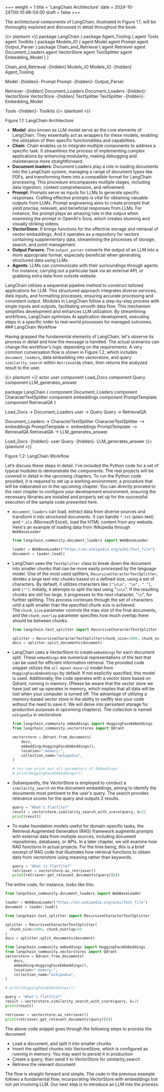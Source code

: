+++
weight = 1
title = 'LangChain Architecture'
date = 2024-10-24T00:10:48-04:00
draft = false
+++

The architectural components of LangChain, illustrated in Figure 1.1, will be thoroughly explored and discussed in detail throughout the book. 

{{< plantuml >}}
package LangChain {
    package Agent_Tooling {
        agent Tools
        agent Toolkits
    }
    package Models_IO {
        agent Model
        agent Prompt 
        agent Output_Parser 
    }
    package Chain_and_Retrieval {
        agent Retriever
        agent Document_Loaders
        agent VectorStore
        agent TextSplitter
        agent Embedding_Model
    }
}

Chain_and_Retrieval -[hidden] Models_IO
Models_IO -[hidden] Agent_Tooling

Model -[hidden]- Prompt
Prompt -[hidden]- Output_Parser

Retriever -[hidden] Document_Loaders
Document_Loaders -[hidden]- VectorStore
VectorStore -[hidden] TextSplitter
TextSplitter -[hidden]- Embedding_Model

Tools -[hidden]- Toolkits
{{< /plantuml >}}

Figure 1.1: LangChain Architecture

- **Model**: also known as LLM model serve as the core elements of LangChain. They essentially act as wrappers for these models, enabling the utilization of their specific functionalities and capabilities. 
- **Chain**: Chain enables us to integrate multiple components to address a specific task. It streamlines the process of implementing complex applications by enhancing modularity, making debugging and maintenance more straightforward. 
- **Document loaders**: Document Loaders play a role in loading documents into the LangChain system, managing a range of document types like PDFs, and transforming them into a compatible format for LangChain processing. This procedure encompasses multiple stages, including data ingestion, context comprehension, and refinement. 
- **Prompt**: Prompts serve as inputs for LLMs to generate specific responses. Crafting effective prompts is vital for obtaining valuable outputs from LLMs. Prompt engineering aims to create prompts that yield precise, relevant, and beneficial responses from LLMs. For instance, the prompt plays an amazing role in the output when examining the prompt in OpenAI's Sora, which creates stunning and visually striking videos. 
- **VectorStore**: It brings functions for the effective storage and retrieval of vector embeddings. And it operates as a repository for vectors containing supplementary data, streamlining the processes of storage, search, and point management.
- **Output Parsers**: The `output_parser` converts the output of an LLM into a more appropriate format, especially beneficial when generating structured data using LLMs. 
- **Agents**: LLMs can communicate with their surroundings through agents. For instance, carrying out a particular task via an external API, or grabbing extra data from outside website. 

LangChain utilizes a sequential pipeline method to construct tailored applications for LLM. This structured approach integrates diverse services, data inputs, and formatting processes, ensuring accurate processing and consistent output. Modules in LangChain follow a step-by-step process with single inputs and outputs, facilitating smooth data flow. This mechanism simplifies development and enhances LLM utilization. By streamlining workflows, LangChain optimizes AI application development, executing steps in a specific order to real-world processes for managed outcomes. ### LangChain Workflow

Having grasped the fundamental elements of LangChain, let's observe its process in detail and how the message is handled. The actual scenarios can change the workflow's logic depending on the requirements. A very common conversation flow is shown in Figure 1.2, which includes `document_loaders`, data embedding into vectorstore, and query `similarity_search` within `RetrievalQA` chain, then returns the analyzed result to the user.

{{< plantuml >}}
actor user
component Load_Docs
component Query
component LLM_generates_answer

package LangChain {
    component Document_Loaders
    component CharacterTextSplitter
    component embeddings
    component PromptTemplate
    component RetrievalQA
}

Load_Docs -> Document_Loaders
user -> Query
Query -> RetrievalQA

Document_Loaders -> CharacterTextSplitter
CharacterTextSplitter --> embeddings
PromptTemplate <- embeddings
PromptTemplate --> RetrievalQA
RetrievalQA -> LLM_generates_answer

Load_Docs -[hidden]- user
Query -[hidden]- LLM_generates_answer
{{< /plantuml >}}

Figure 1.2: LangChain Workflow

<!-- Let’s discuss these steps in detail. I've included the Python code for a very popular and typical module to demonstrate the components. The intricacies of real projects will be covered in detail in the upcoming chapters. To run the Python code provided, it is required to set up a working environment, a procedure that will be elaborated on in the upcoming chapter. You can promptly proceed to the next chapter to configure your development environment, ensuring the necessary libraries are installed and properly set up for the successful execution of the sample code presented here. -->

Let’s discuss these steps in detail. I've included the Python code for a set of typical modules to demonstrate the components. The real projects will be covered in detail in the upcoming chapters. To run the Python code provided, it is required to set up a working environment, a procedure that will be elaborated on in the upcoming chapter. You can directly proceed to the next chapter to configure your development environment, ensuring the necessary libraries are installed and properly set up for the successful execution of the sample code presented here.

- `document_loaders` can load, extract data from diverse sources and transform it into structured documents. It can handle `*.txt` (plain text) and `*.xls` (Microsoft Excel), load the HTML content from any website. Here's an example of loading data from Wikipedia through `WebBaseLoader`

  ```py
  from langchain_community.document_loaders import WebBaseLoader

  loader = WebBaseLoader("https://en.wikipedia.org/wiki/Text_file")
  document = loader.load()
  ```

- LangChain uses the `TextSplitter` class to break down the document into smaller chunks that can be more easily processed by the language model. One of the most used splitters, `RecursiveCharacterTextSplitter`, divides a large text into chunks based on a defined size, using a set of characters. By default, it utilizes characters like `["\n\n", "\n", " "]`, and `[""]`. Initially, it attempts to split the text using "`\n\n`". If the resulting chunks are still too large, it progresses to the next character, "`\n`", for further splitting. This process continues through the set of characters until a split smaller than the specified chunk size is achieved. The `chunk_size` parameter controls the max size of the final documents, and the `chunk_overlap` parameter specifies how much overlap there should be between chunks.

  ```py
  from langchain.text_splitter import RecursiveCharacterTextSplitter

  splitter = RecursiveCharacterTextSplitter(chunk_size=1000, chunk_overlap=50)
  docs = splitter.split_documents(document)
  ```

- LangChain uses a VectorStore to create `embeddings` for each document split. These `embeddings` are numerical representations of the text that can be used for efficient information retrieval. The provided code snippet utilizes the `all-mpnet-base-v2` model from `HuggingFaceEmbeddings` by default. If not explicitly specified, this model is used. Additionally, the code operates with a vector store based on Qdrant, running in memory. (Please be aware that the vector store we have just set up operates in memory, which implies that all data will be lost when your computer is turned off. The advantage of utilizing a memory-based vector store is the ability to swiftly test your code without the need to save it. We will delve into persistent storage for production purposes in upcoming chapters). The collection is named `wikipedia` in vectorstore.

  ```py
  from langchain_community.embeddings import HuggingFaceEmbeddings
  from langchain_community.vectorstores import Qdrant

  vectorstore = Qdrant.from_documents(
      docs,
      embedding=HuggingFaceEmbeddings(),
      location=":memory:",
      collection_name="wikipedia",
  )

  # You can print out all parameters of Embeddings
  # print(HuggingFaceEmbeddings())
  ```

- Subsequently, the VectorStore is employed to conduct a `similarity_search` on the document embeddings, aiming to identify the documents most pertinent to the user's query. The search provides relevance scores for the query and outputs 2 results.

  ```py
  query = "What's flatfile?"
  result = vectorstore.similarity_search_with_score(query, k=2)
  print(result)
  ```

- To make foundation models useful for domain-specific tasks, the Retrieval Augmented Generation (RAG) framework augments prompts with external data from multiple sources, including document repositories, databases, or APIs. In a later chapter, we will examine how RAG functions in actual projects. For the time being, this is a brief excerpt of RAG code that illustrates how retrieval functions to obtain data from vectorstore using meaning rather than keywords.

  ```py
  query = "What is flatfile?"
  retriever = vectorstore.as_retriever()
  print(retriever.get_relevant_documents(query)[0])
  ```

The entire code, for instance, looks like this:

```py
from langchain_community.document_loaders import WebBaseLoader

loader = WebBaseLoader("https://en.wikipedia.org/wiki/Text_file")
document = loader.load()

from langchain.text_splitter import RecursiveCharacterTextSplitter

splitter = RecursiveCharacterTextSplitter(
  chunk_size=1000, chunk_overlap=50
)
docs = splitter.split_documents(document)

from langchain_community.embeddings import HuggingFaceEmbeddings
from langchain_community.vectorstores import Qdrant
vectorstore = Qdrant.from_documents(
    docs,
    embedding=HuggingFaceEmbeddings(),
    location=":memory:",
    collection_name="wikipedia",
)

# print(HuggingFaceEmbeddings())

query = "What's flatfile?"
result = vectorstore.similarity_search_with_score(query, k=2)
print(result)

retriever = vectorstore.as_retriever()
print(retriever.get_relevant_documents(query)[0])
```

The above code snippet goes through the following steps to process the document

- Load a document, and split it into smaller chunks
- Insert the splitted chunks into VectoreStore, which is configured as running in memory. You may want to persist it in production
- Create a query, then send it to VectorStore for similarity_search
- Retrieve the relevant document

The flow is straight forward and simple. The code in the previous example follows a fundamental flow, incorporating VectorStore with embeddings but not yet involving LLM. Our next step is to introduce an LLM into the process.
